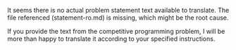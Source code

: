 It seems there is no actual problem statement text available to translate. The file referenced (statement-ro.md) is missing, which might be the root cause. 

If you provide the text from the competitive programming problem, I will be more than happy to translate it according to your specified instructions.